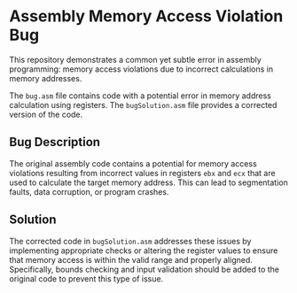 # Assembly Memory Access Violation Bug

This repository demonstrates a common yet subtle error in assembly programming: memory access violations due to incorrect calculations in memory addresses.

The `bug.asm` file contains code with a potential error in memory address calculation using registers. The `bugSolution.asm` file provides a corrected version of the code.

## Bug Description

The original assembly code contains a potential for memory access violations resulting from incorrect values in registers `ebx` and `ecx` that are used to calculate the target memory address. This can lead to segmentation faults, data corruption, or program crashes.

## Solution

The corrected code in `bugSolution.asm` addresses these issues by implementing appropriate checks or altering the register values to ensure that memory access is within the valid range and properly aligned.  Specifically, bounds checking and input validation should be added to the original code to prevent this type of issue.